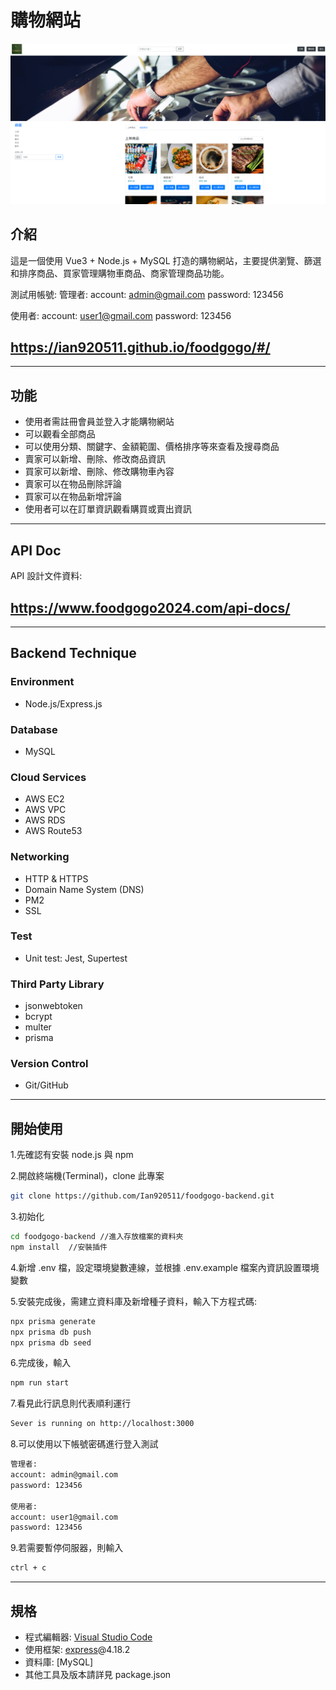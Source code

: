 # 購物網站

![Index page about shopping-back-end](./public/images/首頁.PNG)

## 介紹

這是一個使用 Vue3 + Node.js + MySQL 打造的購物網站，主要提供瀏覽、篩選和排序商品、買家管理購物車商品、商家管理商品功能。

測試用帳號:
管理者:
account: admin@gmail.com
password: 123456

使用者:
account: user1@gmail.com
password: 123456

## https://ian920511.github.io/foodgogo/#/

---

## 功能

- 使用者需註冊會員並登入才能購物網站
- 可以觀看全部商品
- 可以使用分類、關鍵字、金額範圍、價格排序等來查看及搜尋商品
- 賣家可以新增、刪除、修改商品資訊
- 買家可以新增、刪除、修改購物車內容
- 賣家可以在物品刪除評論
- 買家可以在物品新增評論
- 使用者可以在訂單資訊觀看購買或賣出資訊

---

## API Doc

API 設計文件資料:

## https://www.foodgogo2024.com/api-docs/

---

## Backend Technique

### Environment

- Node.js/Express.js

### Database

- MySQL

### Cloud Services

- AWS EC2
- AWS VPC
- AWS RDS
- AWS Route53

### Networking

- HTTP & HTTPS
- Domain Name System (DNS)
- PM2
- SSL

### Test

- Unit test: Jest, Supertest

### Third Party Library

- jsonwebtoken
- bcrypt
- multer
- prisma

### Version Control

- Git/GitHub

---

## 開始使用

1.先確認有安裝 node.js 與 npm

2.開啟終端機(Terminal)，clone 此專案

```bash
git clone https://github.com/Ian920511/foodgogo-backend.git
```

3.初始化

```bash
cd foodgogo-backend //進入存放檔案的資料夾
npm install  //安裝插件
```

4.新增 .env 檔，設定環境變數連線，並根據 .env.example 檔案內資訊設置環境變數

5.安裝完成後，需建立資料庫及新增種子資料，輸入下方程式碼:

```bash
npx prisma generate
npx prisma db push
npx prisma db seed
```

6.完成後，輸入

```bash
npm run start
```

7.看見此行訊息則代表順利運行

```bash
Sever is running on http://localhost:3000
```

8.可以使用以下帳號密碼進行登入測試

```bash
管理者:
account: admin@gmail.com
password: 123456

使用者:
account: user1@gmail.com
password: 123456
```

9.若需要暫停伺服器，則輸入

```bash
ctrl + c
```

---

## 規格

- 程式編輯器: [Visual Studio Code](https://visualstudio.microsoft.com/zh-hant/ "Visual Studio Code")
- 使用框架: [express](https://www.npmjs.com/package/express)@4.18.2
- 資料庫: [MySQL]
- 其他工具及版本請詳見 package.json
